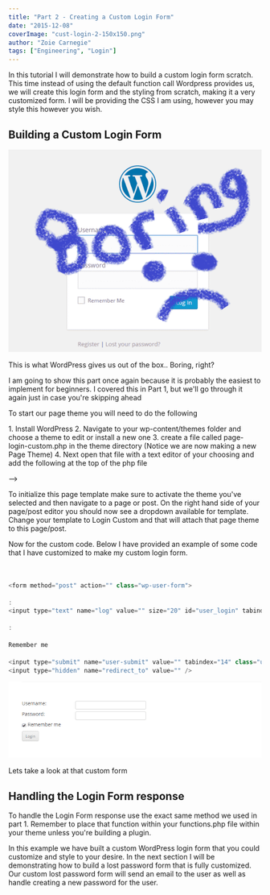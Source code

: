 ```yaml
---
title: "Part 2 - Creating a Custom Login Form"
date: "2015-12-08"
coverImage: "cust-login-2-150x150.png"
author: "Zoie Carnegie"
tags: ["Engineering", "Login"]
---
```


In this tutorial I will demonstrate how to build a custom login form scratch. This time instead of using the default function call Wordpress provides us, we will create this login form and the styling from scratch, making it a very customized form. I will be providing the CSS I am using, however you may style this however you wish.

## Building a Custom Login Form

![wp-login-boring](./wp-login-boring.png)

This is what WordPress gives us out of the box.. Boring, right?

I am going to show this part once again because it is probably the easiest to implement for beginners. I covered this in Part 1, but we'll go through it again just in case you're skipping ahead

To start our page theme you will need to do the following

1. Install WordPress
2. Navigate to your wp-content/themes folder and choose a theme to edit or install a new one
3. create a file called page-login-custom.php in the theme directory (Notice we are now making a new Page Theme)
4. Next open that file with a text editor of your choosing and add the following at the top of the php file

\-->

To initialize this page template make sure to activate the theme you've selected and then navigate to a page or post. On the right hand side of your page/post editor you should now see a dropdown available for template. Change your template to Login Custom and that will attach that page theme to this page/post.

Now for the custom code. Below I have provided an example of some code that I have customized to make my custom login form.

```js


<form method="post" action="" class="wp-user-form">

:
<input type="text" name="log" value="" size="20" id="user_login" tabindex="11" />

:

Remember me

<input type="submit" name="user-submit" value="" tabindex="14" class="user-submit" />
<input type="hidden" name="redirect_to" value="" />


```

![login-2-custom](./login-2-custom.png)

Lets take a look at that custom form


## Handling the Login Form response

To handle the Login Form response use the exact same method we used in part 1. Remember to place that function within your functions.php file within your theme unless you're building a plugin.

In this example we have built a custom WordPress login form that you could customize and style to your desire. In the next section I will be demonstrating how to build a lost password form that is fully customized. Our custom lost password form will send an email to the user as well as handle creating a new password for the user.
